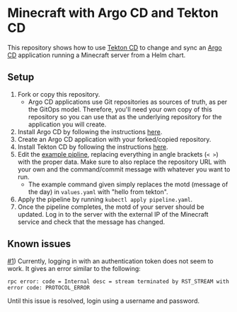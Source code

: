 # Minecraft with Argo CD and Tekton CD

This repository shows how to use [Tekton CD](https://tekton.dev/) to change and sync an [Argo CD](https://argoproj.github.io/argo-cd/) application running a Minecraft server from a Helm chart.

## Setup

1. Fork or copy this repository.
    * Argo CD applications use Git repositories as sources of truth, as per the GitOps model. Therefore, you'll need your own copy of this repository so you can use that as the underlying repository for the application you will create.
1. Install Argo CD by following the instructions [here](https://argoproj.github.io/argo-cd/getting_started/).
1. Create an Argo CD application with your forked/copied repository. 
1. Install Tekton CD by following the instructions [here](https://github.com/tektoncd/pipeline/blob/master/docs/install.md).
1. Edit the [example pipline](pipeline.yaml), replacing everything in angle brackets (`< >`) with the proper data. Make sure to also replace the repository URL with your own and the command/commit message with whatever you want to run.
    * The example command given simply replaces the motd (message of the day) in `values.yaml` with "hello from tekton".
1. Apply the pipeline by running `kubectl apply pipeline.yaml`.
1. Once the pipeline completes, the motd of your server should be updated. Log in to the server with the external IP of the Minecraft service and check that the message has changed.

## Known issues

[#1](https://github.com/AdityaGupta1/minecraft-argo-tekton/issues/1)) Currently, logging in with an authentication token does not seem to work. It gives an error similar to the following:

```
rpc error: code = Internal desc = stream terminated by RST_STREAM with error code: PROTOCOL_ERROR
```

Until this issue is resolved, login using a username and password.
